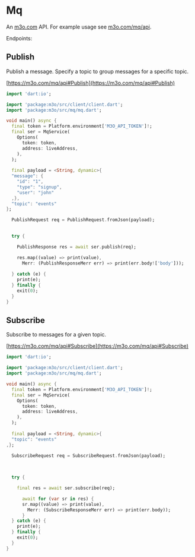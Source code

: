 # Mq

An [m3o.com](https://m3o.com) API. For example usage see [m3o.com/mq/api](https://m3o.com/mq/api).

Endpoints:

## Publish

Publish a message. Specify a topic to group messages for a specific topic.


[https://m3o.com/mq/api#Publish](https://m3o.com/mq/api#Publish)

```dart
import 'dart:io';

import 'package:m3o/src/client/client.dart';
import 'package:m3o/src/mq/mq.dart';

void main() async {
  final token = Platform.environment['M3O_API_TOKEN']!;
  final ser = MqService(
    Options(
      token: token,
      address: liveAddress,
    ),
  );
 
  final payload = <String, dynamic>{
  "message": {
    "id": "1",
    "type": "signup",
    "user": "john"
  ,},
  "topic": "events"
};

  PublishRequest req = PublishRequest.fromJson(payload);

  
  try {

	PublishResponse res = await ser.publish(req);

    res.map((value) => print(value),
	  Merr: (PublishResponseMerr err) => print(err.body!['body']));	
  
  } catch (e) {
    print(e);
  } finally {
    exit(0);
  }
}
```
## Subscribe

Subscribe to messages for a given topic.


[https://m3o.com/mq/api#Subscribe](https://m3o.com/mq/api#Subscribe)

```dart
import 'dart:io';

import 'package:m3o/src/client/client.dart';
import 'package:m3o/src/mq/mq.dart';

void main() async {
  final token = Platform.environment['M3O_API_TOKEN']!;
  final ser = MqService(
    Options(
      token: token,
      address: liveAddress,
    ),
  );
 
  final payload = <String, dynamic>{
  "topic": "events"
,};

  SubscribeRequest req = SubscribeRequest.fromJson(payload);

  
  	
  try {

    final res = await ser.subscribe(req);

	  await for (var sr in res) {
	  sr.map((value) => print(value),
		Merr: (SubscribeResponseMerr err) => print(err.body));
	  }
  } catch (e) {
    print(e);
  } finally {
    exit(0);
  }
}
```
